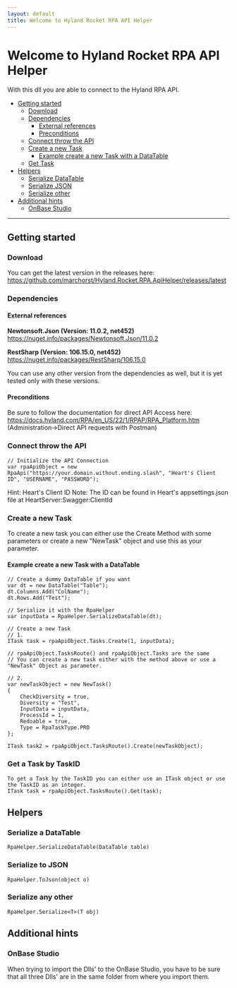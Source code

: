 ```yaml
---
layout: default
title: Welcome to Hyland Rocket RPA API Helper
---
```

# Welcome to Hyland Rocket RPA API Helper
With this dll you are able to connect to the Hyland RPA API.
- [Getting started](#gettingstarted)
    - [Download](#download)
    - [Dependencies](#dependencies)
        - [External references](#externalrefs)
        - [Preconditions](#preconditions)
    - [Connect throw the API](#connect)
    - [Create a new Task](#createtask)
        - [Example create a new Task with a DataTable](#createtaskdatatable)
    - [Get Task](#gettask)
- [Helpers](#helpers)
    - [Serialize DataTable](#serializedt)
    - [Serialize JSON](#serializejson)
    - [Serialize other](#serializeother)
- [Additional hints](#additional)
    - [OnBase Studio](#additionalstudio)

---
<a name="gettingstarted"></a>
## Getting started
<a name="download"></a>
### Download
You can get the latest version in the releases here:\
https://github.com/marchorst/Hyland.Rocket.RPA.ApiHelper/releases/latest
<a name="dependencies"></a>
### Dependencies
<a name="externalrefs"></a>
#### External references
**Newtonsoft.Json (Version: 11.0.2, net452)**\
https://nuget.info/packages/Newtonsoft.Json/11.0.2

**RestSharp (Version: 106.15.0, net452)**\
https://nuget.info/packages/RestSharp/106.15.0

You can use any other version from the dependencies as well, but it is yet tested only with these versions.
<a name="preconditions"></a>
#### Preconditions
Be sure to follow the documentation for direct API Access here:\
<a href="https://docs.hyland.com/RPA/en_US/22/1/RPAP/RPA_Platform.htm" target="_blank">https://docs.hyland.com/RPA/en_US/22/1/RPAP/RPA_Platform.htm</a> \
(Administration->Direct API requests with Postman)
<a name="connect"></a>
### Connect throw the API
```
// Initialize the API Connection
var rpaApiObject = new RpaApi("https://your.domain.without.ending.slash", "Heart's Client ID", "USERNAME", "PASSWORD");
```
Hint: Heart's Client ID Note: The ID can be found in Heart's appsettings.json file at HeartServer:Swagger:ClientId
<a name="createtask"></a>
### Create a new Task
To create a new task you can either use the Create Method with some parameters or create a new "NewTask" object and use this as your parameter.
<a name="createtaskdatatable"></a>
#### Example create a new Task with a DataTable
```
// Create a dummy DataTable if you want
var dt = new DataTable("Table");
dt.Columns.Add("ColName");
dt.Rows.Add("Test");

// Serialize it with the RpaHelper
var inputData = RpaHelper.SerializeDataTable(dt);

// Create a new Task
// 1.
ITask task = rpaApiObject.Tasks.Create(1, inputData);

// rpaApiObject.TasksRoute() and rpaApiObject.Tasks are the same
// You can create a new task either with the method above or use a "NewTask" Object as parameter.

// 2.
var newTaskObject = new NewTask()
{
    CheckDiversity = true,
    Diversity = "Test",
    InputData = inputData,
    ProcessId = 1,
    Redoable = true,
    Type = RpaTaskType.PRO
};

ITask task2 = rpaApiObject.TasksRoute().Create(newTaskObject);
```
<a name="gettask"></a>    
### Get a Task by TaskID
```
To get a Task by the TaskID you can either use an ITask object or use the TaskID as an integer.
ITask task = rpaApiObject.TasksRoute().Get(task);
```
<a name="helpers"></a>
## Helpers
<a name="serializedt"></a>
### Serialize a DataTable
```
RpaHelper.SerializeDataTable(DataTable table)
```
<a name="serializejson"></a>
### Serialize to JSON
```
RpaHelper.ToJson(object o)
```
<a name="serializeother"></a>
### Serialize any other
```
RpaHelper.Serialize<T>(T obj)
```
<a name="additional"></a>
## Additional hints
<a name="additionalstudio"></a>
### OnBase Studio
When trying to import the Dlls' to the OnBase Studio, you have to be sure that all three Dlls' are in the same folder from where you import them.
